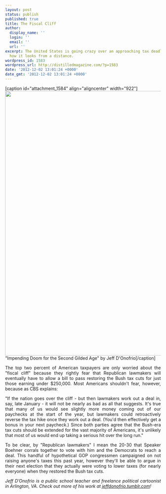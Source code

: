 ```yaml
---
layout: post
status: publish
published: true
title: The Fiscal Cliff
author:
  display_name: ''
  login: ''
  email: ''
  url: ''
excerpt: The United States is going crazy over an approaching tax deadline. This is
  how it looks from a distance.
wordpress_id: 1583
wordpress_url: http://distilledmagazine.com/?p=1583
date: '2012-12-02 13:01:24 +0000'
date_gmt: '2012-12-02 13:01:24 +0000'
---
```

<p>[caption id="attachment_1584" align="aligncenter" width="922"]<a href="http://distilledmagazine.com/wp-content/uploads/2012/12/fiscal-cliff.jpg"><img class=" wp-image-1584" title="fiscal cliff" alt="" src="http://distilledmagazine.com/wp-content/uploads/2012/12/fiscal-cliff-1024x948.jpg" width="922" height="853" /></a> "Impending Doom for the Second Gilded Age" by Jeff D'Onofrio[/caption]</p>
<p style="text-align: justify;">The top two percent of American taxpayers are only worried about the "fiscal cliff" because they rightly fear that Republican lawmakers will eventually have to allow a bill to pass restoring the Bush tax cuts for just those earning under $250,000. Most Americans shouldn't fear, however, because as CBS explains:</p>
<p style="text-align: justify;">"If the nation goes over the cliff - but then lawmakers work out a deal in, say, late January - it will not be nearly as bad as all that suggests. It's true that many of us would see slightly more money coming out of our paychecks at the start of the year, but lawmakers could retroactively reverse the tax hike once they work out a deal. (You'd then effectively get a bonus in your next paycheck.) Since both parties agree that the Bush-era tax cuts should be extended for the vast majority of Americans, it's unlikely that most of us would end up taking a serious hit over the long run."</p>
<p style="text-align: justify;">To be clear, by "Republican lawmakers" I mean the 20-30 that Speaker Boehner corrals together to vote with him and the Democrats to reach a deal. This handful of hypothetical GOP congressmen campaigned on not raising anyone's taxes this past year, however they'll be able to argue in their next election that they actually were voting to lower taxes (for nearly everyone) when they restored the Bush tax cuts.</p>
<p style="text-align: justify;"><em>Jeff D’Onofrio is a public school teacher and freelance political cartoonist in Arlington, VA. Check out more of his work at <a href="http://distilledmagazine.com/wp-content/uploads/2012/12/jeffdonofrio.tumblr.com" target="_blank">jeffdonofrio.tumblr.com</a>!</em></p>
